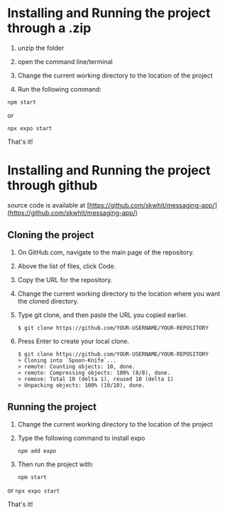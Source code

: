 # Installing and Running the project through a .zip

1. unzip the folder

1. open the command line/terminal

1. Change the current working directory to the location of the project

1. Run the following command: 

```
npm start
```
or
```
npx expo start
```

That's it!

# Installing and Running the project through github

source code is available at [https://github.com/skwhit/messaging-app/](https://github.com/skwhit/messaging-app/)

## Cloning the project

1. On GitHub.com, navigate to the main page of the repository.

1. Above the list of files, click  Code.

1. Copy the URL for the repository.

1. Change the current working directory to the location where you want the cloned directory.

1. Type git clone, and then paste the URL you copied earlier.

    ```
    $ git clone https://github.com/YOUR-USERNAME/YOUR-REPOSITORY
    ```

1. Press Enter to create your local clone.

    ```
    $ git clone https://github.com/YOUR-USERNAME/YOUR-REPOSITORY
    > Cloning into `Spoon-Knife`...
    > remote: Counting objects: 10, done.
    > remote: Compressing objects: 100% (8/8), done.
    > remove: Total 10 (delta 1), reused 10 (delta 1)
    > Unpacking objects: 100% (10/10), done.
    ```

## Running the project

1. Change the current working directory to the location of the project

1. Type the following command to install expo

    ```
    npm add expo
    ```

1. Then run the project with: 

    ```
    npm start
    ```
or
    ```
    npx expo start
    ```

That's it!